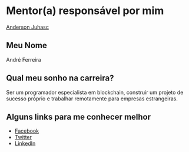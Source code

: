 # Mentor(a) responsável por mim

[Anderson Juhasc](/profiles/mentors/profiles/anderson_juhasc.md)

## Meu Nome

André Ferreira

## Qual meu sonho na carreira?

Ser um programador especialista em blockchain, construir um projeto de sucesso próprio e trabalhar remotamente para empresas estrangeiras.

## Alguns links para me conhecer melhor

- [Facebook](https://www.facebook.com/aferreira44)
- [Twitter](https://www.facebook.com/aferreira44)
- [LinkedIn](https://www.linkedin.com/in/aferreira44/)
